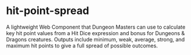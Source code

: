 # hit-point-spread
A lightweight Web Component that Dungeon Masters can use to calculate key hit point values from a Hit Dice expression and bonus for Dungeons &amp; Dragons creatures. Outputs include minimum, weak, average, strong, and maximum hit points to give a full spread of possible outcomes.
